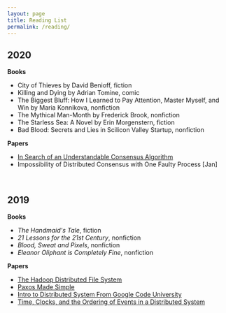 ```yaml
---
layout: page
title: Reading List
permalink: /reading/
---
```

## 2020 

**Books** 
- City of Thieves by David Benioff, fiction 
- Killing and Dying by Adrian Tomine, comic  
- The Biggest Bluff: How I Learned to Pay Attention, Master Myself, and Win by Maria Konnikova, nonfiction 
- The Mythical Man-Month by Frederick Brook, nonfiction 
- The Starless Sea: A Novel by Erin Morgenstern, fiction 
- Bad Blood: Secrets and Lies in Scilicon Valley Startup, nonfiction

**Papers**  
- [In Search of an Understandable Consensus Algorithm](https://raft.github.io/raft.pdf)
- Impossibility of Distributed Consensus with One Faulty Process [Jan]

<br />

## 2019 

**Books**
- *The Handmaid's Tale*, fiction  
- *21 Lessons for the 21st Century*, nonfiction  
- *Blood, Sweat and Pixels*, nonfiction 
- *Eleanor Oliphant is Completely Fine*, nonfiction

**Papers**
- [The Hadoop Distributed File System](http://storageconference.us/2010/Papers/MSST/Shvachko.pdf)
- [Paxos Made Simple](https://lamport.azurewebsites.net/pubs/paxos-simple.pdf)
- [Intro to Distributed System From Google Code University](http://www.hpcs.cs.tsukuba.ac.jp/~tatebe/lecture/h23/dsys/dsd-tutorial.html)
- [Time, Clocks, and the Ordering of Events in a Distributed System](https://lamport.azurewebsites.net/pubs/time-clocks.pdf) 


